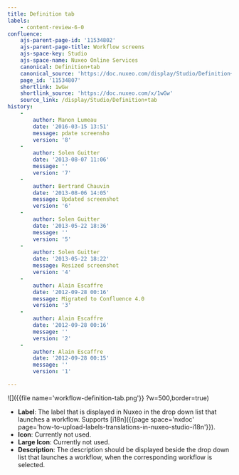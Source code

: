 ```yaml
---
title: Definition tab
labels:
    - content-review-6-0
confluence:
    ajs-parent-page-id: '11534802'
    ajs-parent-page-title: Workflow screens
    ajs-space-key: Studio
    ajs-space-name: Nuxeo Online Services
    canonical: Definition+tab
    canonical_source: 'https://doc.nuxeo.com/display/Studio/Definition+tab'
    page_id: '11534807'
    shortlink: 1wGw
    shortlink_source: 'https://doc.nuxeo.com/x/1wGw'
    source_link: /display/Studio/Definition+tab
history:
    - 
        author: Manon Lumeau
        date: '2016-03-15 13:51'
        message: pdate screensho
        version: '8'
    - 
        author: Solen Guitter
        date: '2013-08-07 11:06'
        message: ''
        version: '7'
    - 
        author: Bertrand Chauvin
        date: '2013-08-06 14:05'
        message: Updated screenshot
        version: '6'
    - 
        author: Solen Guitter
        date: '2013-05-22 18:36'
        message: ''
        version: '5'
    - 
        author: Solen Guitter
        date: '2013-05-22 18:22'
        message: Resized screenshot
        version: '4'
    - 
        author: Alain Escaffre
        date: '2012-09-28 00:16'
        message: Migrated to Confluence 4.0
        version: '3'
    - 
        author: Alain Escaffre
        date: '2012-09-28 00:16'
        message: ''
        version: '2'
    - 
        author: Alain Escaffre
        date: '2012-09-28 00:15'
        message: ''
        version: '1'

---
```

![]({{file name='workflow-definition-tab.png'}} ?w=500,border=true)

*   **Label**: The label that is displayed in Nuxeo in the drop down list that launches a workflow. Supports [i18n]({{page space='nxdoc' page='how-to-upload-labels-translations-in-nuxeo-studio-i18n'}}).
*   **Icon**: Currently not used.
*   **Large Icon**: Currently not used.
*   **Description**: The description should be displayed beside the drop down list that launches a workflow, when the corresponding workflow is selected.